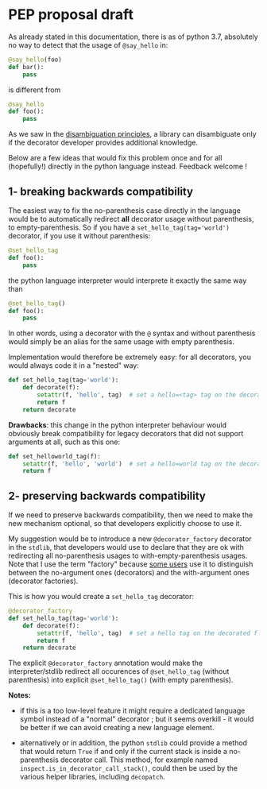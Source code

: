# PEP proposal draft

As already stated in this documentation, there is as of python 3.7, absolutely no way to detect that the usage of `@say_hello` in:

```python
@say_hello(foo)
def bar():
    pass
```

is different from 

```python
@say_hello
def foo():
    pass
```

As we saw in the [disambiguation principles](../disambiguation/#3-general-case), a library can disambiguate only if the decorator developer provides additional knowledge.

Below are a few ideas that would fix this problem once and for all (hopefully!) directly in the python language instead. Feedback welcome !

## 1- breaking backwards compatibility

The easiest way to fix the no-parenthesis case directly in the language would be to automatically redirect **all** decorator usage without parenthesis, to empty-parenthesis. So if you have a `set_hello_tag(tag='world')` decorator, if you use it without parenthesis:

```python
@set_hello_tag
def foo():
    pass
```

the python language interpreter would interprete it exactly the same way than

```python
@set_hello_tag()
def foo():
    pass
```

In other words, using a decorator with the `@` syntax and without parenthesis would simply be an alias for the same usage with empty parenthesis.

Implementation would therefore be extremely easy: for all decorators, you would always code it in a "nested" way:

```python
def set_hello_tag(tag='world'):
    def decorate(f):
        setattr(f, 'hello', tag)  # set a hello=<tag> tag on the decorated f
        return f
    return decorate
``` 

**Drawbacks**: this change in the python interpreter behaviour would obviously break compatibility for legacy decorators that did not support arguments at all, such as this one:

```python
def set_helloworld_tag(f):
    setattr(f, 'hello', 'world')  # set a hello=world tag on the decorated f
    return f
``` 


## 2- preserving backwards compatibility

If we need to preserve backwards compatibility, then we need to make the new mechanism optional, so that developers explicitly choose to use it.

My suggestion would be to introduce a new `@decorator_factory` decorator in the `stdlib`, that developers would use to declare that they are ok with redirecting all no-parenthesis usages to with-empty-parenthesis usages. Note that I use the term "factory" because [some users](https://stackoverflow.com/questions/28693930/when-to-use-decorator-and-decorator-factory) use it to distinguish between the no-argument ones (decorators) and the with-argument ones (decorator factories).

This is how you would create a `set_hello_tag` decorator:

```python
@decorator_factory
def set_hello_tag(tag='world'):
    def decorate(f):
        setattr(f, 'hello', tag)  # set a hello tag on the decorated f
        return f
    return decorate
```

The explicit `@decorator_factory` annotation would make the interpreter/stdlib redirect all occurences of `@set_hello_tag` (without parenthesis) into explicit `@set_hello_tag()` (with empty parenthesis).

**Notes:** 

 - if this is a too low-level feature it might require a dedicated language symbol instead of a "normal" decorator ; but it seems overkill - it would be better if we can avoid creating a new language element.
 
 - alternatively or in addition, the python `stdlib` could provide a method that would return `True` if and only if the current stack is inside a no-parenthesis decorator call. This method, for example named `inspect.is_in_decorator_call_stack()`, could then be used by the various helper libraries, including `decopatch`.
